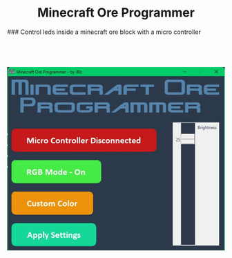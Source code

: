<h1 align="center">Minecraft Ore Programmer</h1>
### Control leds inside a minecraft ore block with a micro controller

<h1 align="center">
  <br>
  <img src="https://github.com/iBlz/Minecraft-Ore-Programmer/blob/main/Screenshot_1.jpg"></a>
</h1>
